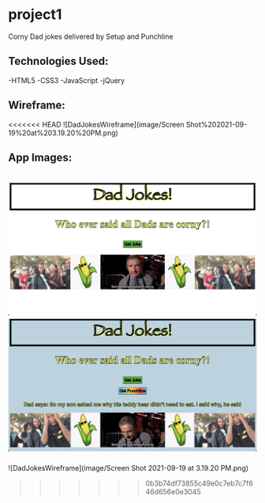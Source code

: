 # project1
Corny Dad jokes delivered by Setup and Punchline


## Technologies Used:

-HTML5
-CSS3
-JavaScript
-jQuery

## Wireframe:

<<<<<<< HEAD
![DadJokesWireframe](image/Screen Shot%202021-09-19%20at%203.19.20%20PM.png)


## App Images:
![DadJokes](image/Screen%20Shot%202021-09-19%20at%203.59.05%20PM.png)
![DadJokes](image/Screen%20Shot%202021-09-19%20at%203.59.32%20PM.png)
=======
![DadJokesWireframe](image/Screen Shot 2021-09-19 at 3.19.20 PM.png)
>>>>>>> 0b3b74df73855c49e0c7eb7c7f646d656e0e3045
